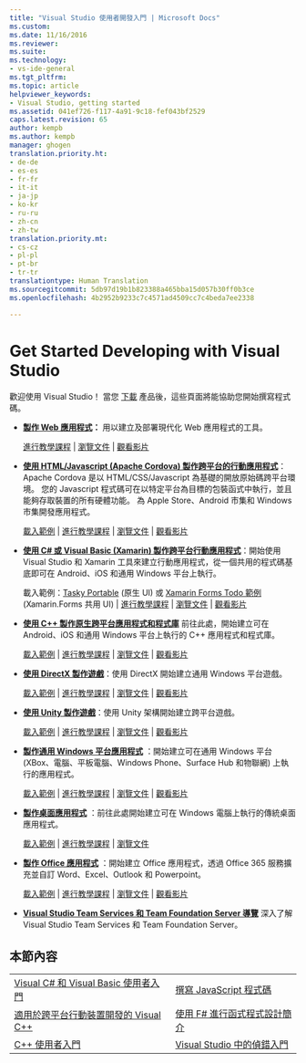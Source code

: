 ```yaml
---
title: "Visual Studio 使用者開發入門 | Microsoft Docs"
ms.custom: 
ms.date: 11/16/2016
ms.reviewer: 
ms.suite: 
ms.technology:
- vs-ide-general
ms.tgt_pltfrm: 
ms.topic: article
helpviewer_keywords:
- Visual Studio, getting started
ms.assetid: 041ef726-f117-4a91-9c18-fef043bf2529
caps.latest.revision: 65
author: kempb
ms.author: kempb
manager: ghogen
translation.priority.ht:
- de-de
- es-es
- fr-fr
- it-it
- ja-jp
- ko-kr
- ru-ru
- zh-cn
- zh-tw
translation.priority.mt:
- cs-cz
- pl-pl
- pt-br
- tr-tr
translationtype: Human Translation
ms.sourcegitcommit: 5db97d19b1b823388a465bba15d057b30ff0b3ce
ms.openlocfilehash: 4b2952b9233c7c4571ad4509cc7c4beda7ee2338

---
```

# <a name="get-started-developing-with-visual-studio"></a>Get Started Developing with Visual Studio
歡迎使用 Visual Studio！ 當您 [下載](http://www.visualstudio.com/community) 產品後，這些頁面將能協助您開始撰寫程式碼。  

-   **[製作 Web 應用程式](https://www.visualstudio.com/features/modern-web-tooling-vs)：** 用以建立及部署現代化 Web 應用程式的工具。  

     [進行教學課程](https://docs.asp.net/en/latest/tutorials/your-first-aspnet-application.html) &#124;                               [瀏覽文件](https://docs.asp.net/) &#124;                                   [觀看影片](http://www.asp.net/vnext)  

-   **[使用 HTML/Javascript (Apache Cordova) 製作跨平台的行動應用程式](http://taco.visualstudio.com/en-us/docs/get-started-first-mobile-app/)**：Apache Cordova 是以 HTML/CSS/Javascript 為基礎的開放原始碼跨平台環境。  您的 Javascript 程式碼可在以特定平台為目標的包裝函式中執行，並且能夠存取裝置的所有硬體功能。 為 Apple Store、Android 市集和 Windows 市集開發應用程式。  

     [載入範例](https://github.com/Microsoft/cordova-samples/tree/master/todo-angularjs) &#124; [進行教學課程](http://taco.visualstudio.com/en-us/docs/get-started-first-mobile-app/) &#124;                               [瀏覽文件](http://taco.visualstudio.com/en-us/docs/get-started-vs-tools-apache-cordova/) &#124;                                   [觀看影片](https://channel9.msdn.com/Blogs/Seth-Juarez/Getting-Started-with-Apache-Cordova-in-Visual-Studio)  

-   **[使用 C# 或 Visual Basic (Xamarin) 製作跨平台行動應用程式](../cross-platform/visual-studio-and-xamarin.md)**：開始使用 Visual Studio 和 Xamarin 工具來建立行動應用程式，從一個共用的程式碼基底即可在 Android、iOS 和通用 Windows 平台上執行。  

     載入範例：[Tasky Portable](http://developer.xamarin.com/samples/mobile/TaskyPortable/) (原生 UI) 或  [Xamarin Forms Todo 範例](https://github.com/xamarin/xamarin-forms-samples/tree/master/Todo) (Xamarin.Forms 共用 UI) &#124;   [進行教學課程](https://msdn.microsoft.com/library/dn879698.aspx) &#124;                             [瀏覽文件](https://msdn.microsoft.com/en-us/library/mt299001.aspx) &#124;                                  [觀看影片](https://channel9.msdn.com/Series/Cross-Platform-Development-with-Xamarin--Visual-Studio/01)  

-   **[使用 C++ 製作原生跨平台應用程式和程式庫](https://www.visualstudio.com/explore/cplusplus-mdd-vs.aspx)** 前往此處，開始建立可在 Android、iOS 和通用 Windows 平台上執行的 C++ 應用程式和程式庫。  

     [載入範例](https://code.msdn.microsoft.com/MoreTeaPots-Android-a9bd8549) &#124;   [進行教學課程](https://msdn.microsoft.com/en-us/library/dn707595.aspx) &#124;                               [瀏覽文件](https://msdn.microsoft.com/en-us/library/dn707591.aspx) &#124;                                   [觀看影片](https://channel9.msdn.com/Series/ConnectOn-Demand/239)  

-   **[使用 DirectX 製作遊戲](https://msdn.microsoft.com/en-us/library/windows/desktop/ee663274.aspx)**：使用 DirectX 開始建立通用 Windows 平台遊戲。  

     [載入範例](https://msdn.microsoft.com/en-us/library/windows/desktop/bb153300.aspx) &#124;                    [進行教學課程](https://msdn.microsoft.com/en-us/library/windows/desktop/bb153264.aspx) &#124;                                [瀏覽文件](https://msdn.microsoft.com/en-us/library/windows/desktop/ee663274.aspx) &#124;                                   [觀看影片](https://channel9.msdn.com/Series/Introduction-to-C-and-DirectX-Game-Development/01)  

-   **[使用 Unity 製作遊戲](../cross-platform/visual-studio-tools-for-unity.md)**：使用 Unity 架構開始建立跨平台遊戲。  

     [載入範例](http://unity3d.com/learn/resources/downloads) &#124;                    [進行教學課程](http://unity3d.com/learn/tutorials/projects/roll-ball-tutorial) &#124;                                [瀏覽文件](https://msdn.microsoft.com/en-us/library/dn940019.aspx) &#124;     [觀看影片](https://www.youtube.com/playlist?list=PLReL099Y5nRfseAg0k1SJOlpqdcsDs8Em)  

-   **[製作通用 Windows 平台應用程式](https://dev.windows.com/en-us/windows-apps)** ：開始建立可在通用 Windows 平台 (XBox、電腦、平板電腦、Windows Phone、Surface Hub 和物聯網) 上執行的應用程式。  

     [載入範例](https://github.com/Microsoft/Windows-universal-samples) &#124;                          [進行教學課程](https://msdn.microsoft.com/library/windows/apps/dn765018.aspx) &#124;                                [瀏覽文件](https://dev.windows.com/en-us) &#124;     [觀看影片](https://channel9.msdn.com/Blogs/One-Dev-Minute/Getting-started-with-Windows-10)  

-   **[製作桌面應用程式](https://dev.windows.com/en-us/desktop)** ：前往此處開始建立可在 Windows 電腦上執行的傳統桌面應用程式。  

     [載入範例](https://github.com/microsoft/windows-classic-samples) &#124;                     [進行教學課程](https://msdn.microsoft.com/en-us/library/dd492171.aspx) &#124;                               [瀏覽文件](https://dev.windows.com/en-us/desktop)  

-   **[製作 Office 應用程式](https://msdn.microsoft.com/en-us/library/fp161347.aspx)** ：開始建立 Office 應用程式，透過 Office 365 服務擴充並自訂 Word、Excel、Outlook 和 Powerpoint。  

     [載入範例](https://code.msdn.microsoft.com/office365/) &#124;                       [進行教學課程](http://dev.office.com/getting-started/office365apis) &#124;                              [瀏覽文件](https://msdn.microsoft.com/en-us/office/aa905340.aspx) &#124;                                   [觀看影片](http://dev.office.com/videos)  

-   **[Visual Studio Team Services 和 Team Foundation Server 導覽](https://www.visualstudio.com/products/visual-studio-team-services-vs)**  深入了解 Visual Studio Team Services 和 Team Foundation Server。  

## <a name="in-this-section"></a>本節內容  

|||  
|-|-|  
|[Visual C# 和 Visual Basic 使用者入門](../ide/getting-started-with-visual-csharp-and-visual-basic.md)|[撰寫 JavaScript 程式碼](https://msdn.microsoft.com/library/cte3c772.aspx)|  
|[適用於跨平台行動裝置開發的 Visual C++](../cross-platform/visual-cpp-for-cross-platform-mobile-development.md)|[使用 F# 進行函式程式設計簡介](http://msdn.microsoft.com/library/vstudio/dd233147.aspx)|  
|[C++ 使用者入門](../ide/getting-started-with-cpp-in-visual-studio.md)|[Visual Studio 中的偵錯入門](../ide/getting-started-with-debugging-in-visual-studio.md)|



<!--HONumber=Feb17_HO4-->


